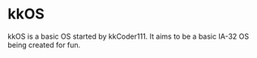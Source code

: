 # kkOS
kkOS is a basic OS started by kkCoder111. It aims to be a basic IA-32 OS being created for fun.
